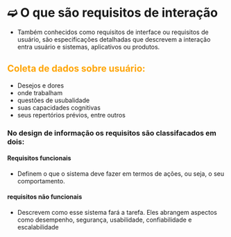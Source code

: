 # ➫ O que são requisitos de interação
- Também conhecidos como requisitos de interface ou requisitos de usuário, são especificações detalhadas que descrevem a interação entra usuário e sistemas, aplicativos ou produtos.

## <span style="color:orange">Coleta de dados sobre usuário:</span>
- Desejos e dores
- onde trabalham
- questões de usubalidade
- suas capacidades cognitivas
- seus repertórios prévios, entre outros

### No design de informação os requisitos são classifacados em dois:
#### Requisitos funcionais
- Definem o que o sistema deve fazer em termos de ações, ou seja, o seu comportamento.
#### requisitos não funcionais
- Descrevem como esse sistema fará a tarefa. Eles abrangem aspectos como desempenho, segurança, usabilidade, confiabilidade e escalabilidade